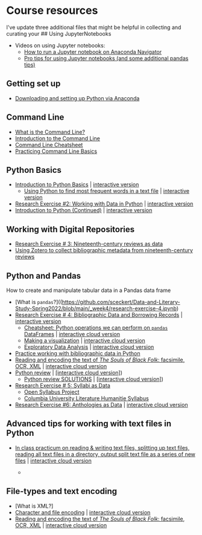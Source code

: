 # Course resources

I've update three additional files that might be helpful in collecting and curating your ## Using JupyterNotebooks

- Videos on using Jupyter notebooks:
	- [How to run a Jupyter notebook on Anaconda Navigator](https://princeton.zoom.us/rec/share/1uLtbi2UisC7Pl3ahYY8ZPEOpEvmV1xQpnPFVtze6DLDL9jrSQLEqZvlWx2r1XZT.7t57DUBTKoWewi-a?startTime=1614894075000)
	- [Pro tips for using Jupyter notebooks (and some additional pandas tips)](https://princeton.zoom.us/rec/share/I7cTIhAELXlhL1mBVjuO12oYSFhy6g_ODaKPR_f23QEy5XXua-qzk2e_EwAwCkVh.Wrkvl1Em98fRXe1j?startTime=1614896446000)

## Getting set up

- [Downloading and setting up Python via Anaconda](https://github.com/sceckert/Data-and-Literary-Study-Spring2022/blob/main/_week1/exercise-1.md#part-2-installations)

## Command Line

- [What is the Command Line?](https://github.com/sceckert/Data-and-Literary-Study-Spring2022/blob/main/_week1/exercise-1.md#what-is-the-command-line)
- [Introduction to the Command Line](https://github.com/sceckert/Data-and-Literary-Study-Spring2022/blob/main/_week1/introduction-to-the-command-line.md)
- [Command Line Cheatsheet](https://github.com/sceckert/Data-and-Literary-Study-Spring2022/blob/main/_week1/command-line-cheat-sheet.md)
- [Practicing Command Line Basics](https://github.com/sceckert/Data-and-Literary-Study-Spring2022/blob/main/_week1/exercise-1.md#1b-command-line-basics)

## Python Basics


- [Introduction to Python Basics](https://github.com/sceckert/Data-and-Literary-Study-Spring2022/blob/main/_week2/introduction-to-python.ipynb) | [interactive version](https://mybinder.org/v2/gh/sceckert/Data-and-Literary-Study-Spring2022/main?urlpath=lab/tree/_week2/introduction-to-python.ipynb)
	- [Using Python to find most frequent words in a text file](https://github.com/sceckert/Data-and-Literary-Study-Spring2022/blob/main/_week2/introduction-to-python.ipynb) | [interactive version](https://mybinder.org/v2/gh/sceckert/Data-and-Literary-Study-Spring2022/main?urlpath=lab/tree/_week2/introduction-to-python.ipynb) 
- [Research Exercise #2: Working with Data in Python](https://github.com/sceckert/IntroDHSpring2021/blob/main/_week4/homework-3.ipynb) | [interactive version](https://mybinder.org/v2/gh/sceckert/Data-and-Literary-Study-Spring2022/main?urlpath=lab/tree/_week2/research-exercise-2.ipynb)
- [Introduction to Python (Continued)](https://github.com/sceckert/Data-and-Literary-Study-Spring2022/blob/main/_week2/introduction-to-python-continued.ipynb) | [interactive version](https://mybinder.org/v2/gh/sceckert/Data-and-Literary-Study-Spring2022/main?urlpath=lab/tree/_week2/introduction-to-python-continued.ipynb) 


## Working with Digital Repositories

- [Research Exercise # 3: Nineteenth-century reviews as data](https://github.com/sceckert/Data-and-Literary-Study-Spring2022/blob/main/_week3/research-exercise-3.md)
- [Using Zotero to collect bibliographic metadata from nineteenth-century reviews](https://github.com/sceckert/Data-and-Literary-Study-Spring2022/blob/main/_week3/research-exercise-3.md#part-2-collecting-metadata-from-19th-century-reviews)

## Python and Pandas

How to create and manipulate tabular data in a Pandas data frame

- [What is `pandas`?]((https://github.com/sceckert/Data-and-Literary-Study-Spring2022/blob/main/_week4/research-exercise-4.ipynb)
- [Research Exercise # 4: Bibliographic Data and Borrowing Records](https://github.com/sceckert/Data-and-Literary-Study-Spring2022/blob/main/_week4/research-exercise-4.ipynb) | [interactive version](https://mybinder.org/v2/gh/sceckert/Data-and-Literary-Study-Spring2022/main?urlpath=lab/tree/_week4/research-exercise-4.ipynb)
	- [Cheatsheet: Python operations we can perform on `pandas` DataFrames](https://github.com/sceckert/Data-and-Literary-Study-Spring2022/blob/main/_week4/research-exercise-4.ipynb) | [interactive cloud version](https://mybinder.org/v2/gh/sceckert/Data-and-Literary-Study-Spring2022/main?urlpath=lab/tree/_week4/research-exercise-4.ipynb)
	- [Making a visualization](https://github.com/sceckert/Data-and-Literary-Study-Spring2022/blob/main/_week4/research-exercise-4.ipynb) | [interactive cloud version](https://mybinder.org/v2/gh/sceckert/Data-and-Literary-Study-Spring2022/main?urlpath=lab/tree/_week4/research-exercise-4.ipynb)
	- [Exploratory Data Analysis](https://github.com/sceckert/Data-and-Literary-Study-Spring2022/blob/main/_week4/research-exercise-4.ipynb) | [interactive cloud version](https://mybinder.org/v2/gh/sceckert/Data-and-Literary-Study-Spring2022/main?urlpath=lab/tree/_week4/research-exercise-4.ipynb)
- [Practice working with bibliographic data in Python](https://github.com/sceckert/Data-and-Literary-Study-Spring2022/blob/main/_week4/research-exercise-4.ipynb) 
-  [Reading and encoding the text of *The Souls of Black Folk*: facsimile, OCR, XML](https://github.com/sceckert/Data-and-Literary-Study-Spring2022/blob/main/_week5/in-class-practicum-mon-wk5.ipynb) | [interactive cloud version](https://mybinder.org/v2/gh/sceckert/Data-and-Literary-Study-Spring2022/main?urlpath=lab/tree/_week5/in-class-practicum-mon-wk5.ipynb)
-  [Python review](https://github.com/sceckert/Data-and-Literary-Study-Spring2022/blob/main/_week5/in-class-practicum-wed-wk5.ipynb) | [[interactive cloud version]](https://mybinder.org/v2/gh/sceckert/Data-and-Literary-Study-Spring2022/main?urlpath=lab/tree/_week5/in-class-practicum-wed-wk5.ipynb)) 
	-  [Python review SOLUTIONS](https://github.com/sceckert/Data-and-Literary-Study-Spring2022/blob/main/_week5/in-class-practicum-wed-wk5-solutions.ipynb) | [[interactive cloud version]](https://mybinder.org/v2/gh/sceckert/Data-and-Literary-Study-Spring2022/main?urlpath=lab/tree/_week5/in-class-practicum-wed-wk5-solutions.ipynb))
- [Research Exercise # 5: Syllabi as Data](https://github.com/sceckert/Data-and-Literary-Study-Spring2022/blob/main/_week5/research-exercise-5.md)
	- [Open Syllabus Project](https://github.com/sceckert/Data-and-Literary-Study-Spring2022/blob/main/_week5/research-exercise-5.md#1-the-souls-of-black-folks-in-the-open-syllabus-project)
	- [Columbia University Literature Humanitie Syllabus](https://github.com/sceckert/Data-and-Literary-Study-Spring2022/blob/main/_week5/research-exercise-5.md#2-columbia-universitys-literature-humanities-syllabus-1937-2020)
- [Research Exercise #6: Anthologies as Data](https://github.com/sceckert/Data-and-Literary-Study-Spring2022/blob/main/_week6/research-exercise-6.ipynb) | [interactive cloud version](https://mybinder.org/v2/gh/sceckert/Data-and-Literary-Study-Spring2022/main?urlpath=lab/tree/_week6/research-exercise-6.ipynb)

## Advanced tips for working with text files in Python

- [In class practicum on reading & writing text files, splitting up text files, reading all text files in a directory, output split text file as a series of new files](https://github.com/sceckert/Data-and-Literary-Study-Spring2022/blob/main/_week6/in-class-practicum-wk6-wed.ipynb) | [interactive cloud version](https://mybinder.org/v2/gh/sceckert/Data-and-Literary-Study-Spring2022/main?urlpath=lab/tree/_week6/in-class-practicum-wk6-wed.ipynb)

	- 

## File-types and text encoding

- [What is XML?]
- [Character and file encoding](https://github.com/sceckert/Data-and-Literary-Study-Spring2022/blob/main/_week5/in-class-practicum-mon-wk5.ipynb) | [interactive cloud version](https://mybinder.org/v2/gh/sceckert/Data-and-Literary-Study-Spring2022/main?urlpath=lab/tree/_week5/in-class-practicum-mon-wk5.ipynb)
- [Reading and encoding the text of *The Souls of Black Folk*: facsimile, OCR, XML](https://github.com/sceckert/Data-and-Literary-Study-Spring2022/blob/main/_week5/in-class-practicum-mon-wk5.ipynb) | [interactive cloud version](https://mybinder.org/v2/gh/sceckert/Data-and-Literary-Study-Spring2022/main?urlpath=lab/tree/_week5/in-class-practicum-mon-wk5.ipynb)
